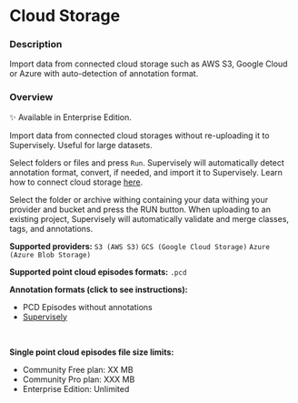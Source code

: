 # Cloud Storage

### Description

Import data from connected cloud storage such as AWS S3, Google Cloud or Azure with auto-detection of annotation format.

### Overview

✨ Available in Enterprise Edition.

Import data from connected cloud storages without re-uploading it to Supervisely. Useful for large datasets.

Select folders or files and press `Run`. Supervisely will automatically detect annotation format, convert, if needed, and import it to Supervisely. Learn how to connect cloud storage [here](https://docs.supervisely.com/enterprise-edition/advanced-tuning/s3).

Select the folder or archive withing containing your data withing your provider and bucket and press the RUN button.
When uploading to an existing project, Supervisely will automatically validate and merge classes, tags, and annotations.

**Supported providers:** `S3 (AWS S3)` `GCS (Google Cloud Storage)` `Azure (Azure Blob Storage)`

**Supported point cloud episodes formats:** `.pcd`

**Annotation formats (click to see instructions):**

- PCD Episodes without annotations
- [Supervisely]()

<br>

**Single point cloud episodes file size limits:**

- Community Free plan: XX MB
- Community Pro plan: XXX MB
- Enterprise Edition: Unlimited
